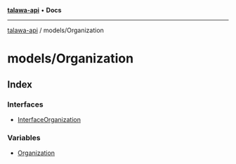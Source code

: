 [**talawa-api**](../../README.md) • **Docs**

***

[talawa-api](../../modules.md) / models/Organization

# models/Organization

## Index

### Interfaces

- [InterfaceOrganization](interfaces/InterfaceOrganization.md)

### Variables

- [Organization](variables/Organization.md)
